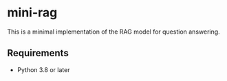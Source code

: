 # mini-rag
This is a minimal implementation of the RAG model for question answering.

## Requirements
- Python 3.8 or later